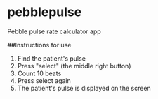 pebblepulse
===========

Pebble pulse rate calculator app

##Instructions for use

1. Find the patient's pulse 
2. Press "select" (the middle right button)
3. Count 10 beats
4. Press select again
5. The patient's pulse is displayed on the screen
